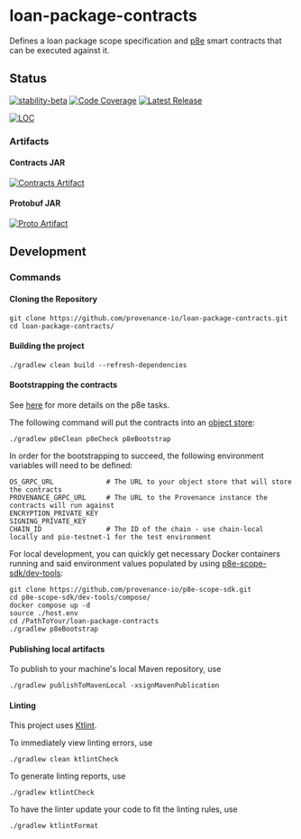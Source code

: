 # loan-package-contracts
Defines a loan package scope specification and [p8e](https://github.com/provenance-io/p8e-scope-sdk/)
smart contracts that can be executed against it.
## Status
[![stability-beta][stability-badge]][stability-info]
[![Code Coverage][code-coverage-badge]][code-coverage-report]
[![Latest Release][release-badge]][release-latest]

[![LOC][loc-badge]][loc-url]
### Artifacts
#### Contracts JAR
[![Contracts Artifact][contracts-publication-badge]][contracts-publication-url]
#### Protobuf JAR
[![Proto Artifact][proto-publication-badge]][proto-publication-url]

[stability-badge]: https://img.shields.io/badge/stability-beta-33bbff.svg?style=for-the-badge
[stability-info]: https://github.com/mkenney/software-guides/blob/master/STABILITY-BADGES.md#beta
[code-coverage-badge]: https://img.shields.io/codecov/c/gh/provenance-io/loan-package-contracts/main?label=Codecov&style=for-the-badge
[code-coverage-report]: https://app.codecov.io/gh/provenance-io/loan-package-contracts
[release-badge]: https://img.shields.io/github/v/tag/provenance-io/loan-package-contracts.svg?sort=semver&style=for-the-badge
[release-latest]: https://github.com/provenance-io/loan-package-contracts/releases/latest
[contracts-publication-badge]: https://maven-badges.herokuapp.com/maven-central/io.provenance.loan-package/contract/badge.svg?style=for-the-badge
[contracts-publication-url]: https://maven-badges.herokuapp.com/maven-central/io.provenance.loan-package/contract
[proto-publication-badge]: https://maven-badges.herokuapp.com/maven-central/io.provenance.loan-package/proto/badge.svg?style=for-the-badge
[proto-publication-url]: https://maven-badges.herokuapp.com/maven-central/io.provenance.loan-package/proto
[license-badge]: https://img.shields.io/github/license/provenance-io/loan-package-contracts.svg
[license-url]: https://github.com/provenance-io/loan-package-contracts/blob/main/LICENSE
[loc-badge]: https://tokei.rs/b1/github/provenance-io/loan-package-contracts
[loc-url]: https://github.com/provenance-io/loan-package-contracts
## Development
### Commands
#### Cloning the Repository
```shell
git clone https://github.com/provenance-io/loan-package-contracts.git
cd loan-package-contracts/
```
#### Building the project
```shell
./gradlew clean build --refresh-dependencies
```
#### Bootstrapping the contracts
See [here](https://github.com/provenance-io/p8e-gradle-plugin/#tasks) for more details on the p8e tasks.

The following command will put the contracts into an [object store](https://github.com/provenance-io/object-store): 
```shell
./gradlew p8eClean p8eCheck p8eBootstrap
```
In order for the bootstrapping to succeed, the following environment variables will need to be defined:
```shell
OS_GRPC_URL             # The URL to your object store that will store the contracts
PROVENANCE_GRPC_URL     # The URL to the Provenance instance the contracts will run against
ENCRYPTION_PRIVATE_KEY
SIGNING_PRIVATE_KEY
CHAIN_ID                # The ID of the chain - use chain-local locally and pio-testnet-1 for the test environment
```
For local development, you can quickly get necessary Docker containers running and said environment values populated by
using [p8e-scope-sdk/dev-tools](https://github.com/provenance-io/p8e-scope-sdk/blob/main/dev-tools/compose/README.md):
```shell
git clone https://github.com/provenance-io/p8e-scope-sdk.git
cd p8e-scope-sdk/dev-tools/compose/
docker compose up -d
source ./host.env
cd /PathToYour/loan-package-contracts
./gradlew p8eBootstrap
```
#### Publishing local artifacts
To publish to your machine's local Maven repository, use
```shell
./gradlew publishToMavenLocal -xsignMavenPublication
```
#### Linting
This project uses [Ktlint](https://github.com/pinterest/ktlint).

To immediately view linting errors, use
```shell
./gradlew clean ktlintCheck
```
To generate linting reports, use
```shell
./gradlew ktlintCheck
```
To have the linter update your code to fit the linting rules, use
```shell
./gradlew ktlintFormat
```
